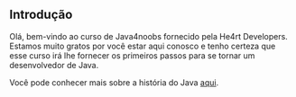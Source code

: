 ## Introdução

Olá, bem-vindo ao curso de Java4noobs fornecido pela He4rt Developers. Estamos muito gratos por você estar aqui conosco e tenho certeza que esse curso irá lhe fornecer os primeiros passos para se tornar um desenvolvedor de Java.

Você pode conhecer mais sobre a história do Java <a href="https://tableless.com.br/java-origem/">aqui</a>.
